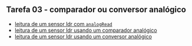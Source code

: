 ## Tarefa 03 - comparador ou conversor analógico
- [leitura de um sensor ldr com `analogRead`](/ldr)
- [leitura de um sensor ldr usando um comparador analógico](/comp)
- [leitura de um sensor ldr usando um conversor analógico](/ldr-conv)

